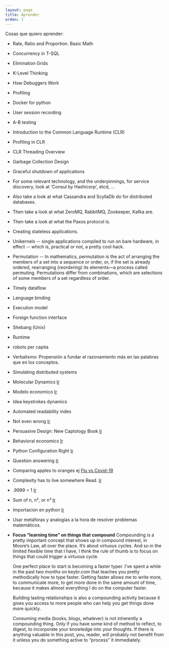 ```yaml
---
layout: page
title: Aprender
orden: 1
---
```


Cosas que quiero aprender:

- Rate, Ratio and Proportion. Basic Math
- Concurrency in T-SQL
- Elimination Grids
- K-Level Thinking
- How Debuggers Work
- Profiling
- Docker for python
- User session recording
- A-B testing
- Introduction to the Common Language Runtime (CLR)
- Profiling in CLR
- CLR Threading Overview
- Garbage Collection Design 
- Graceful shutdown of applications
- For some relevant technology, and the underpinnings, for service discovery, look at 'Consul by Hashicorp', etcd, …
- Also take a look at what Cassandra and ScyllaDb do for distributed databases.
- Then take a look at what ZeroMQ, RabbitMQ, Zookeeper, Kafka are.
- Then take a look at what the Paxos protocol is.
- Creating stateless applications.
- Unikernels -- single applications compiled to run on bare hardware, in effect -- which is, practical or not, a pretty cool hack.
- Permutation -- In mathematics, permutation is the act of arranging the members of a set into a sequence or order, or, if the set is already ordered, rearranging (reordering) its elements—a process called permuting. Permutations differ from combinations, which are selections of some members of a set regardless of order.
- Timely dataflow
- Language binding
- Execution model
- Foreign function interface
- Shebang (Unix)
- Runtime
- robots per capita
- Verbalismo: Propensión a fundar el razonamiento más en las palabras que en los conceptos.
- Simulating distributed systems
- Molecular Dynamics [Ir](https://en.wikipedia.org/wiki/Molecular_dynamics)
- Modelo economico [Ir](https://en.wikipedia.org/wiki/Economic_model)
- Idea keystrokes dynamics
- Automated readability index
- Not even wrong [Ir](https://en.wikipedia.org/wiki/Not_even_wrong)
- Persuasive Design: New Captology Book [Ir](https://www.nngroup.com/articles/persuasive-design-new-captology-book/)
- Behavioral economics [Ir](https://en.wikipedia.org/wiki/Behavioral_economics)
- Python Configuration Right [Ir](https://whalesalad.com/blog/doing-python-configuration-right)
- Question answering [Ir](https://en.wikipedia.org/wiki/Question_answering)
- Comparing apples to oranges ej [Flu vs Covid-19](https://blogs.scientificamerican.com/observations/comparing-covid-19-deaths-to-flu-deaths-is-like-comparing-apples-to-oranges/)
- Complexity has to live somewhere Read. [Ir](https://ferd.ca/complexity-has-to-live-somewhere.html)
- .9999 = 1 [Ir](https://en.wikipedia.org/wiki/0.999...)
- Sum of n, n², or n³ [Ir](https://brilliant.org/wiki/sum-of-n-n2-or-n3/)
- Importacion en python [Ir](http://python-notes.curiousefficiency.org/en/latest/python_concepts/import_traps.html)
- Usar metáforas y analogías a la hora de resolver problemas matemáticos.
- **Focus “learning time” on things that compound**
    Compounding is a pretty important concept that shows up in compound interest, in Moore’s Law, all over the place. It’s about virtuous cycles. And so in the limited flexible time that I have, I think the rule of thumb is to focus on things that could trigger a virtuous cycle.

    One perfect place to start is becoming a faster typer. I’ve spent a while in the past two months on keybr.com that teaches you pretty methodically how to type faster. Getting faster allows me to write more, to communicate more, to get more done in the same amount of time, because it makes almost everything I do on the computer faster.

    Building lasting relationships is also a compounding activity because it gives you access to more people who can help you get things done more quickly.

    Consuming media (books, blogs, whatever) is not inherently a compounding thing. Only if you have some kind of method to reflect, to digest, to incorporate your knowledge into your thoughts. If there is anything valuable in this post, you, reader, will probably not benefit from it unless you do something active to “process” it immediately.